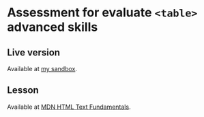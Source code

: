 # Assessment for evaluate ```<table>``` advanced skills

## Live version
Available at [my sandbox](https://codesandbox.io/s/assessment-structuring-planet-data-to9bgw).

## Lesson
Available at [MDN HTML Text Fundamentals](https://developer.mozilla.org/en-US/docs/Learn/HTML/Tables/Structuring_planet_data).